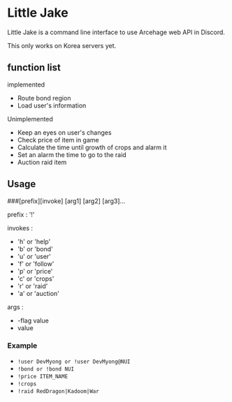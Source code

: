 # Little Jake

Little Jake is a command line interface to use Arcehage web API in Discord.

This only works on Korea servers yet.

## function list

implemented
- Route bond region
- Load user's information

Unimplemented
- Keep an eyes on user's changes
- Check price of item in game
- Calculate the time until growth of crops and alarm it
- Set an alarm the time to go to the raid
- Auction raid item

## Usage

###[prefix][invoke] [arg1] [arg2] [arg3]...

prefix : '!'

invokes :
- 'h' or 'help'
- 'b' or 'bond'
- 'u' or 'user'
- 'f' or 'follow'
- 'p' or 'price'
- 'c' or 'crops'
- 'r' or 'raid'
- 'a' or 'auction'

args : 
- -flag value
- value

### Example
- ```!user DevMyong or !user DevMyong@NUI```
- ```!bond or !bond NUI```
- ```!price ITEM_NAME```
- ```!crops```
- ```!raid RedDragon|Kadoom|War```

